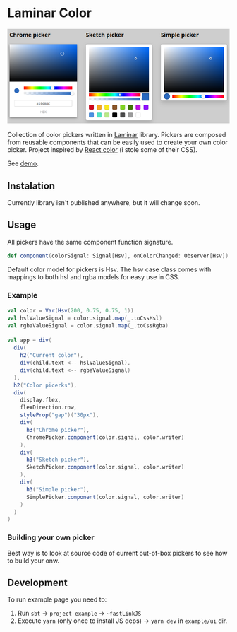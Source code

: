 # Laminar Color

![Preview of pickers.](/preview.png)

Collection of color pickers written in [Laminar](https://laminar.dev/) library. Pickers are composed from reusable components that can be easily used to create your own color picker. Project inspired by [React color](https://github.com/casesandberg/react-color) (i stole some of their CSS).

See [demo](https://blue-pitaya.github.io/laminar-color/).

## Instalation

Currently library isn't published anywhere, but it will change soon.

## Usage

All pickers have the same component function signature.

```scala
def component(colorSignal: Signal[Hsv], onColorChanged: Observer[Hsv])
```

Default color model for pickers is Hsv. The hsv case class comes with mappings to both hsl and rgba models for easy use in CSS.

### Example

```scala
val color = Var(Hsv(200, 0.75, 0.75, 1))
val hslValueSignal = color.signal.map(_.toCssHsl)
val rgbaValueSignal = color.signal.map(_.toCssRgba)

val app = div(
  div(
    h2("Current color"),
    div(child.text <-- hslValueSignal),
    div(child.text <-- rgbaValueSignal)
  ),
  h2("Color picerks"),
  div(
    display.flex,
    flexDirection.row,
    styleProp("gap")("30px"),
    div(
      h3("Chrome picker"),
      ChromePicker.component(color.signal, color.writer)
    ),
    div(
      h3("Sketch picker"),
      SketchPicker.component(color.signal, color.writer)
    ),
    div(
      h3("Simple picker"),
      SimplePicker.component(color.signal, color.writer)
    )
  )
)
```

### Building your own picker

Best way is to look at source code of current out-of-box pickers to see how to build your onw.

## Development

To run example page you need to:

1. Run `sbt` -> `project example` -> `~fastLinkJS`
2. Execute `yarn` (only once to install JS deps) -> `yarn dev` in `example/ui` dir.
